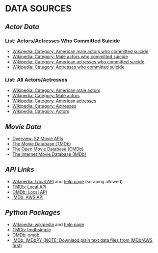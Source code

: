 # DATA SOURCES

## ***Actor Data***

### List: Actors/Actresses Who Committed Suicide
* [Wikipedia: Category: American male actors who committed suicide](https://en.wikipedia.org/wiki/Category:American_male_actors_who_committed_suicide)
* [Wikipedia: Category: Male actors who committed suicide](https://en.wikipedia.org/wiki/Category:Male_actors_who_committed_suicide)
* [Wikipedia: Category: American actresses who committed suicide](https://en.wikipedia.org/wiki/Category:American_actresses_who_committed_suicide)
* [Wikipedia: Category: Actresses who committed suicide](https://en.wikipedia.org/wiki/Category:Actresses_who_committed_suicide)

### List: All Actors/Actresses
* [Wikipedia: Category: American male actors](https://en.wikipedia.org/wiki/Category:American_male_actors)
* [Wikipedia: Category: Male actors](https://en.wikipedia.org/wiki/Category:Male_actors)
* [Wikipedia: Category: American actresses](https://en.wikipedia.org/wiki/Category:American_actresses)
* [Wikipedia: Category: Actresses](https://en.wikipedia.org/wiki/Category:Actresses)
* [Wikipedia: Category: Actors](https://en.wikipedia.org/wiki/Category:Actors)


## ***Movie Data***
* [Overview: 52 Movie APIs](https://www.programmableweb.com/news/52-movies-apis-rovi-rotten-tomatoes-and-internet-video-archive/2013/01/22)
* [The Movie Database (TMDb)](https://www.themoviedb.org/)
* [The Open Movie Database (OMDb)](http://www.omdbapi.com/)
* [The Internet Movie Database (IMDb)](http://www.imdb.com/)


## ***API Links***
* [Wikipedia: Local API](https://en.wikipedia.org/w/api.php) and [help page](https://www.mediawiki.org/wiki/API:Main_page) (scraping allowed)
* [TMDb: Local API](https://www.themoviedb.org/documentation/api)
* [OMDb: Local API](http://www.omdbapi.com/)
* [IMDb: AWS API](http://www.imdb.com/interfaces/)


## ***Python Packages***
* [Wikipedia: wikipedia](https://pypi.python.org/pypi/wikipedia) and [help page](https://wikipedia.readthedocs.io/en/latest/code.html)
* [TMDb: tmdbsimple](https://pypi.python.org/pypi/tmdbsimple)
* [OMDb: omdb](https://pypi.python.org/pypi/omdb)
* [IMDb: IMDbPY (NOTE: Downlaod plain text data files from IMDb/AWS first)](http://imdbpy.sourceforge.net/)